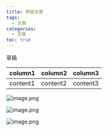 ```yaml
---
title: 草稿文章
tags:
  - 文章
categories:
  - 文章
toc: true
---
```


草稿

|column1|column2|column3|
|-|-|-|
|content1|content2|content3|

![image.png](/images/2019/09/27/2165fcf0-e0e7-11e9-ae5f-67adb4a3044a.png)

![image.png](/images/2019/09/27/35aeb4e0-e0e7-11e9-ae5f-67adb4a3044a.png)

![image.png](/images/2019/09/27/4899ffb0-e0e7-11e9-ae5f-67adb4a3044a.png)